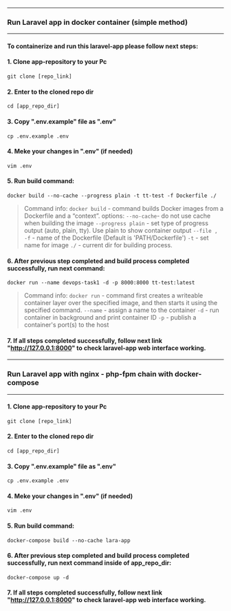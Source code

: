 ***
### Run Laravel app in docker container (simple method) ###
***
#### To containerize and run this laravel-app please follow next steps:

#### 1. Clone app-repository to your Pc ####
```git clone [repo_link]```
#### 2. Enter to the cloned repo dir ####
```cd [app_repo_dir]```
#### 3. Copy ".env.example" file as ".env" ####
```cp .env.example .env``` 
#### 4. Meke your changes in ".env" (if needed) ####
```vim .env```
#### 5. Run build command: ####
```docker build --no-cache --progress plain -t tt-test -f Dockerfile ./```

>  Command info:
> `docker build`  -  command builds Docker images from a Dockerfile and a “context”.
>options:
`--no-cache`-		    do not use cache when building the image
`--progress plain` -	set type of progress output (auto, plain, tty). Use plain to show container output
`--file , -f` 	-	name of the Dockerfile (Default is 'PATH/Dockerfile')
`-t` 		        -	set name for image
`./` 			-        current dir for building process.

#### 6. After previous step completed and build process completed successfully, run next command: ####
```docker run --name devops-task1 -d -p 8000:8000 tt-test:latest```

> Command info:
> `docker run` -		command first creates a writeable container layer over the specified image,
                and then starts it using the specified command.
>`--name` - 			assign a name to the container
>`-d` 	-		run container in background and print container ID
>`-p` 	-		publish a container's port(s) to the host

#### 7. If all steps completed successfully, follow next link "http://127.0.0.1:8000" to check laravel-app web interface working. ####   

***
### Run Laravel app with nginx - php-fpm chain with docker-compose  ###
***

#### 1. Clone app-repository to your Pc ####
```git clone [repo_link]```
#### 2. Enter to the cloned repo dir ####
```cd [app_repo_dir]```
#### 3. Copy ".env.example" file as ".env" ####
```cp .env.example .env```
#### 4. Meke your changes in ".env" (if needed) ####
```vim .env```
#### 5. Run build command: ####
```docker-compose build --no-cache lara-app```
#### 6. After previous step completed and build process completed successfully, run next command inside of app_repo_dir: ####
```docker-compose up -d```
#### 7. If all steps completed successfully, follow next link "http://127.0.0.1:8000" to check laravel-app web interface working. ####


